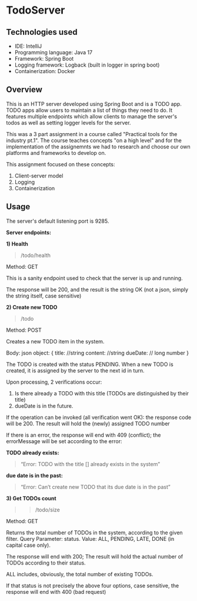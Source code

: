 # TodoServer

## Technologies used

* IDE: IntelliJ
* Programming language: Java 17
* Framework: Spring Boot
* Logging framework: Logback (built in logger in spring boot)
* Containerization: Docker

## Overview

This is an HTTP server developed using Spring Boot and is a TODO app. TODO apps allow users to maintain a list of things they need to do.
It features multiple endpoints which allow clients to manage the server's todos as well as setting logger levels for the server.

This was a 3 part assignment in a course called "Practical tools for the industry pt.1".
The course teaches concepts "on a high level" and for the implementation of the assignemnts we had to research and choose our own platforms and
frameworks to develop on.

This assignment focused on these concepts:
1. Client-server model
2. Logging 
3. Containerization 

## Usage
The server's default listening port is 9285.

**Server endpoints:**

**1) Health**
> /todo/health

Method: GET

This is a sanity endpoint used to check that the server is up and running.

The response will be 200, and the result is the string OK (not a json, simply the string itself, case sensitive)

**2) Create new TODO**
> /todo

Method: POST

Creates a new TODO item in the system. 

Body: json object:
{
    title: <TODO title> //string
    content: <TODO content> //string
    dueDate: <timestamp in millis> // long number
}

The TODO is created with the status PENDING.
When a new TODO is created, it is assigned by the server to the next id in turn.

Upon processing, 2 verifications occur:
1) Is there already a TODO with this title (TODOs are distinguished by their title)
2) dueDate is in the future. 

If the operation can be invoked (all verification went OK): the response code will be 200.
The result will hold the (newly) assigned TODO number

If there is an error, the response will end with 409 (conflict);  the errorMessage will be set according to the error:

**TODO already exists:** 
>“Error: TODO with the title [<TODO title>] already exists in the system”

**due date is in the past:** 
>“Error: Can’t create new TODO that its due date is in the past”

**3) Get TODOs count**
>> /todo/size

Method: GET

Returns the total number of TODOs in the system, according to the given filter.
Query Parameter: status. Value: ALL, PENDING, LATE, DONE (in capital case only).

The response will end with 200; The result will hold the actual number of TODOs according to their status.

ALL includes, obviously, the total number of existing TODOs.

If that status is not precisely the above four options, case sensitive, the response will end with 400 (bad request)

